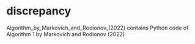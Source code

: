 # discrepancy
Algorithm_by_Markovich_and_Rodionov_(2022) contains Python code of Algorithm 1 by Markovich and Rodionov (2022) 
